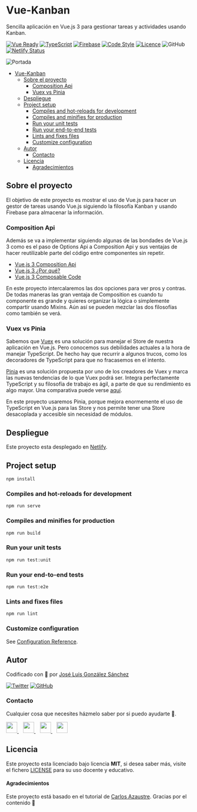 # Vue-Kanban
Sencilla aplicación en Vue.js 3 para gestionar tareas y actividades usando Kanban.

[![Vue Ready](https://img.shields.io/badge/Vue.js%20v3-%20Ready-%2342b983)](https://es.vuejs.org/)
[![TypeScript](https://img.shields.io/badge/TypeScript-Ready-3178c6)](https://www.typescriptlang.org/)
[![Firebase](https://img.shields.io/badge/Firebase-Ready-orange)](https://firebase.google.com)
[![Code Style](https://img.shields.io/badge/JS%20Style-AirBnB-ff69b4)](https://airbnb.io/javascript)
[![Licence](https://img.shields.io/github/license/joseluisgs/photo-gallery-ionic)](./LICENSE)
![GitHub](https://img.shields.io/github/last-commit/joseluisgs/vue-kanban)
[![Netlify Status](https://api.netlify.com/api/v1/badges/643fbc00-dfa4-425c-929c-1f9cd79f499f/deploy-status)](https://app.netlify.com/sites/vuekanban/deploys)

![Portada](https://blog.acelerato.com/wp-content/uploads/2016/02/kanban-melhoria-conti%CC%81nua.png)
- [Vue-Kanban](#vue-kanban)
  - [Sobre el proyecto](#sobre-el-proyecto)
    - [Composition Api](#composition-api)
    - [Vuex vs Pinia](#vuex-vs-pinia)
  - [Despliegue](#despliegue)
  - [Project setup](#project-setup)
    - [Compiles and hot-reloads for development](#compiles-and-hot-reloads-for-development)
    - [Compiles and minifies for production](#compiles-and-minifies-for-production)
    - [Run your unit tests](#run-your-unit-tests)
    - [Run your end-to-end tests](#run-your-end-to-end-tests)
    - [Lints and fixes files](#lints-and-fixes-files)
    - [Customize configuration](#customize-configuration)
  - [Autor](#autor)
    - [Contacto](#contacto)
  - [Licencia](#licencia)
      - [Agradecimientos](#agradecimientos)

## Sobre el proyecto
El objetivo de este proyecto es mostrar el uso de Vue.js para hacer un gestor de tareas usando Vue.js siguiendo la filosofía Kanban y usando Firebase para almacenar la información.

### Composition Api 
Además se va a implementar siguiendo algunas de las bondades de Vue.js 3 como es el paso de Options Api a Composition Api y sus ventajas de hacer reutilizable parte del código entre componentes sin repetir. 
- [Vue.js 3 Composition Api](https://v3.vuejs.org/guide/composition-api-introduction.html#why-composition-api)
- [Vue.js 3 ¿Por qué?](https://learnvue.co/2020/01/4-vue3-composition-api-tips-you-should-know/)
- [Vue.js 3 Composable Code](https://markus.oberlehner.net/blog/vue-3-composition-api-vs-options-api/)

En este proyecto intercalaremos las dos opciones para ver pros y contras. De todas maneras las gran ventaja de Composition es cuando tu componente es grande y quieres organizar la lógica o simplemente compartir usando Mixins. Aún así se pueden mezclar las dos filosofías como también se verá.

### Vuex vs Pinia
Sabemos que [Vuex](https://vuex.vuejs.org/) es una solución para manejar el Store de nuestra aplicación en Vue.js. Pero conocemos sus debilidades actuales a la hora de manejar TypeScript. De hecho hay que recurrir a algunos trucos, como los decoradores de TypeScript para que no fracasemos en el intento.

[Pinia](https://pinia.esm.dev/) es una solución propuesta por uno de los creadores de Vuex y marca las nuevas tendencias de lo que Vuex podrá ser. Integra perfectamente TypeScript y su filosofía de trabajo es ágil, a parte de que su rendimiento es algo mayor. Una comparativa puede verse [aquí](https://blog.logrocket.com/pinia-vs-vuex/).

En este proyecto usaremos Pinia, porque mejora enormemente el uso de TypeScript en Vue.js para las Store y nos permite tener una Store desacoplada y accesible sin necesidad de módulos.

## Despliegue
Este proyecto esta desplegado en [Netlify](https://vuekanban.netlify.app/).

## Project setup
```
npm install
```

### Compiles and hot-reloads for development
```
npm run serve
```

### Compiles and minifies for production
```
npm run build
```

### Run your unit tests
```
npm run test:unit
```

### Run your end-to-end tests
```
npm run test:e2e
```

### Lints and fixes files
```
npm run lint
```

### Customize configuration
See [Configuration Reference](https://cli.vuejs.org/config/).

## Autor

Codificado con :sparkling_heart: por [José Luis González Sánchez](https://twitter.com/joseluisgonsan)

[![Twitter](https://img.shields.io/twitter/follow/joseluisgonsan?style=social)](https://twitter.com/joseluisgonsan)
[![GitHub](https://img.shields.io/github/followers/joseluisgs?style=social)](https://github.com/joseluisgs)

### Contacto
<p>
  Cualquier cosa que necesites házmelo saber por si puedo ayudarte 💬.
</p>
<p>
    <a href="https://twitter.com/joseluisgonsan" target="_blank">
        <img src="https://i.imgur.com/U4Uiaef.png" 
    height="30">
    </a> &nbsp;&nbsp;
    <a href="https://github.com/joseluisgs" target="_blank">
        <img src="https://cdn.iconscout.com/icon/free/png-256/github-153-675523.png" 
    height="30">
    </a> &nbsp;&nbsp;
    <a href="https://www.linkedin.com/in/joseluisgonsan" target="_blank">
        <img src="https://upload.wikimedia.org/wikipedia/commons/thumb/c/ca/LinkedIn_logo_initials.png/768px-LinkedIn_logo_initials.png" 
    height="30">
    </a>  &nbsp;&nbsp;
    <a href="https://joseluisgs.github.io/" target="_blank">
        <img src="https://www.lazaroamor.es/img/develop.png" 
    height="30">
    </a>
</p>

## Licencia

Este proyecto esta licenciado bajo licencia **MIT**, si desea saber más, visite el fichero
[LICENSE](./LICENSE) para su uso docente y educativo.

#### Agradecimientos
Este proyecto está basado en el tutorial de [Carlos Azaustre](https://github.com/carlosazaustre/vue-trello). Gracias por el contenido 🙂